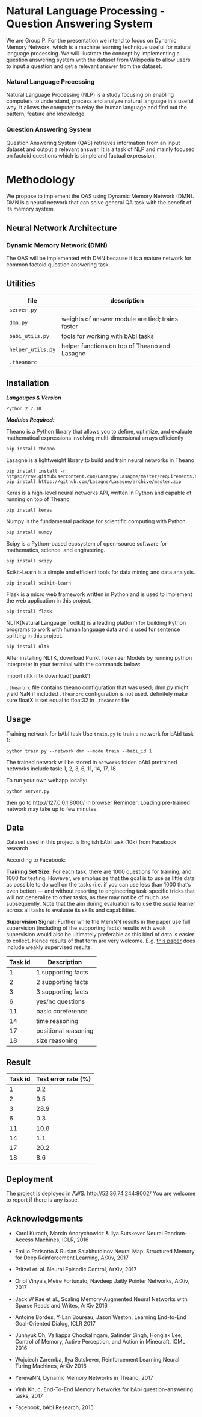 


# Natural Language Processing - Question Answering System

We are Group P. For the presentation we intend to focus on Dynamic Memory Network, which is a machine learning technique useful for natural language processing.  We will illustrate the concept by implementing a question answering system with the dataset from Wikipedia to allow users to input a question and get a relevant answer from the dataset.

### Natural Language Processing
Natural Language Processing (NLP) is a study focusing on enabling computers to understand, process and analyze natural language in a useful way. It allows the computer to relay the human language and find out the pattern, feature and knowledge.

### Question Answering System

Question Answering System (QAS) retrieves information from an input dataset and output a relevant answer. It is a task of NLP and mainly focused on factoid questions which is simple and factual expression.


# Methodology

We propose to implement the QAS using Dynamic Memory Network (DMN). DMN is a neural network that can solve general QA task with the benefit of its memory system.

## Neural Network Architecture

### Dynamic Memory Network (DMN)

The QAS will be implemented with DMN because it is a mature network for common factoid question answering task.

## Utilities

| file | description |
| --- | --- |
| `server.py` |  |
| `dmn.py` | weights of answer module are tied; trains faster |
| `babi_utils.py` | tools for working with bAbI tasks |
| `helper_utils.py` | helper functions on top of Theano and Lasagne |
| `.theanorc` |

## Installation

***Langauges & Version***

    Python 2.7.10

***Modules Required:***

Theano is a Python library that allows you to define, optimize, and evaluate mathematical expressions involving multi-dimensional arrays efficiently

    pip install theano

Lasagne is a lightweight library to build and train neural networks in Theano

    pip install install -r https://raw.githubusercontent.com/Lasagne/Lasagne/master/requirements.txt
    pip install https://github.com/Lasagne/Lasagne/archive/master.zip

Keras is a high-level neural networks API, written in Python and capable of running on top of Theano

    pip install keras

Numpy is the fundamental package for scientific computing with Python.

    pip install numpy

Scipy is a Python-based ecosystem of open-source software for mathematics, science, and engineering.

    pip install scipy

Scikit-Learn is a simple and efficient tools for data mining and data analysis.

    pip install scikit-learn

Flask is a micro web framework written in Python and is used to implement the web application in this project.

    pip install flask

NLTK(Natural Language Toolkit) is a leading platform for building Python programs to work with human language data and is used for sentence splitting in this project.

    pip install nltk

 After installing NLTK, download Punkt Tokenizer Models by running python interpreter in your terminal  with the commands below:

   import nltk
    nltk.download('punkt')

`.theanorc` file contains theano configuration that was used; dmn.py might yield NaN if included `.theanorc` configuration is not used.
definitely make sure floatX is set equal to float32 in `.theanorc` file

## Usage

Training network for bAbI task
Use `train.py` to train a network for bAbI task 1:

    python train.py --network dmn --mode train --babi_id 1

The trained network will be stored in `networks` folder.
bAbI pretrained networks include
task: 1, 2, 3, 6, 11, 14, 17, 18

To run your own webapp locally:

    python server.py

then go to http://127.0.0.1:8000/ in browser
Reminder: Loading pre-trained network may take up to few minutes.

## Data
Dataset used in this project is English bAbI task (10k) from Facebook research

According to Facebook:

**Training Set Size:** For each task, there are 1000 questions for training, and 1000 for testing. However, we emphasize that the goal is to use as little data as possible to do well on the tasks (i.e. if you can use less than 1000 that’s even better) — and without resorting to engineering task-specific tricks that will not generalize to other tasks, as they may not be of much use subsequently. Note that the aim during evaluation is to use the _same_ learner across all tasks to evaluate its skills and capabilities.

**Supervision Signal:** Further while the MemNN results in the paper use full supervision (including of the supporting facts) results with weak supervision would also be ultimately preferable as this kind of data is easier to collect. Hence results of that form are very welcome. E.g.  [this paper](http://arxiv.org/abs/1503.08895)  does include weakly supervised results.

| Task id | Description |
| --- | --- |
| 1 | 1 supporting facts |
| 2 | 2 supporting facts |
| 3 | 3 supporting facts |
| 6 | yes/no questions |
| 11 | basic coreference |
| 14 | time reasoning |
| 17 | positional reasoning |
| 18 | size reasoning |


## Result

| Task id | Test error rate (%) |
| --- | --- |
| 1 | 0.2 |
| 2 | 9.5 |
| 3 | 28.9 |
| 6 | 0.3 |
| 11 | 10.8 |
| 14 | 1.1 |
| 17 | 20.2 |
| 18 | 8.6 |

## Deployment
The project is deployed in AWS: http://52.36.74.244:8002/
 You are welcome to report if there is any issue.

## Acknowledgements

- Karol Kurach, Marcin Andrychowicz & Ilya Sutskever  Neural Random-Access Machines, ICLR, 2016

- Emilio Parisotto & Ruslan Salakhutdinov  Neural Map: Structured Memory for Deep Reinforcement Learning, ArXiv, 2017

- Pritzel et. al. Neural Episodic Control, ArXiv, 2017

- Oriol Vinyals,Meire Fortunato, Navdeep Jaitly  Pointer Networks, ArXiv, 2017

- Jack W Rae et al., Scaling Memory-Augmented Neural Networks with Sparse Reads and Writes, ArXiv 2016

- Antoine Bordes, Y-Lan Boureau, Jason Weston, Learning End-to-End Goal-Oriented Dialog, ICLR 2017

- Junhyuk Oh, Valliappa  Chockalingam, Satinder Singh, Honglak Lee, Control of Memory, Active Perception, and Action in Minecraft, ICML 2016

- Wojciech Zaremba, Ilya Sutskever, Reinforcement Learning Neural Turing Machines, ArXiv 2016

- YerevaNN, Dynamic Memory Networks  in Theano, 2017

- Vinh Khuc, End-To-End Memory Networks for bAbI question-answering tasks, 2017

- Facebook, bAbI Research, 2015